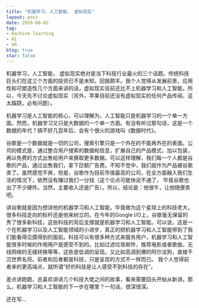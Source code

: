 ```yaml
---
title: "机器学习，人工智能， 虚拟现实"
layout: post
date: 2016-06-02
tag:
- machine learning
- AI
- VR
blog: true
star: false
---
```


机器学习，人工智能， 虚拟现实绝对是当下科技行业最火的三个话题。传统科技巨头们在这三个方面的投资已不是未知，回报颇丰。我个人觉得从发展前景，应用性和可塑造性几个方面来讲的话，虚拟现实目前还比不上机器学习和人工智能。所以，今天先不讨论虚拟现实（另外，苹果目前还没有虚拟现实的任何产品传闻，这太蹊跷，必有问题）。

机器学习是人工智能的核心，可以理解为，人工智能只是机器学习的一个单一方面。然而，机器学习又只是大数据的一个单一方面。有没有听过那句话，这是一个数据的年代？搞不好几百年后，会有个很火的游戏叫《数据时代》。

谷歌是一个数据就是一切的公司，搜索引擎只是一个外在的不能再外在的表面。公司的模式是，通过整合用户搜索的数据和信息，扩展自己的产品模式，加以包装，再以免费的方式出售给用户来换取更多数据。可以这样理解，我们每一个人都是谷歌的产品，通过出售我们，拿下巨额广告费。不知不觉中，我们就作为产品被谷歌卖了。虽然感觉不爽，但是，谷歌作为目前市值最高的公司，在全方面融入我们生活的情况下，依然没有赚过我们一分钱（这个论点可能快说不通了， 毕竟谷歌也出了不少硬件。当然，主要收入还是广告）。所以，结论是：他很牛，让他随便卖吧。

讲谷歌就是因为想讲他的机器学习和人工智能，毕竟做为这个星球上的科技老大，很多科技走向的标杆还是他来树立的。在今年的Google I/O上，谷歌毫无保留的秀了很多新科技，这些科技的背后支撑就是机器学习和人工智能。可以说，这是一个在机器学习以及人工智能领域的小进步，真正的把机器学习和人工智能带到了我们能看得见摸得到的面前。科技可以有很多种方式来服务用户，机器学习和人工智能很多时候的作用用户是感受不到的。比如过滤垃圾邮件，推荐电影或者歌曲，无线网络的无缝转换等等，这些是低调的呈现。又比如高调到爆的阿尔法狗，直接干沉世界名将。前者和后者都是科技，只是呈现的方式不一样而已。 我个人觉得前者来的更高端点，就所谓“好的科技是让人感受不到科技的存在”。

差点讲跑题，总喜欢讲讲几个科技大佬之间的故事，看来需要回头开帖从新讲。那么，机器学习和人工智能的下一步在哪里？一句话，很深很深。


还在写…
